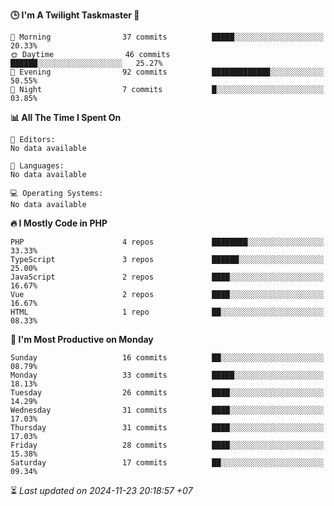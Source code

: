<!--START_SECTION:readme-stats-->
**🕒 I'm A Twilight Taskmaster 🌆**

```text
🌅 Morning                37 commits          █████░░░░░░░░░░░░░░░░░░░░   20.33%
🌞 Daytime                46 commits          ██████░░░░░░░░░░░░░░░░░░░   25.27%
🌆 Evening                92 commits          █████████████░░░░░░░░░░░░   50.55%
🌙 Night                  7 commits           █░░░░░░░░░░░░░░░░░░░░░░░░   03.85%
```

**📊 All The Time I Spent On**

```text
📝 Editors:
No data available

💬 Languages:
No data available

💻 Operating Systems:
No data available
```

**🔥 I Mostly Code in PHP**

```text
PHP                      4 repos             ████████░░░░░░░░░░░░░░░░░   33.33%
TypeScript               3 repos             ██████░░░░░░░░░░░░░░░░░░░   25.00%
JavaScript               2 repos             ████░░░░░░░░░░░░░░░░░░░░░   16.67%
Vue                      2 repos             ████░░░░░░░░░░░░░░░░░░░░░   16.67%
HTML                     1 repo              ██░░░░░░░░░░░░░░░░░░░░░░░   08.33%
```

**📅 I'm Most Productive on Monday**

```text
Sunday                   16 commits          ██░░░░░░░░░░░░░░░░░░░░░░░   08.79%
Monday                   33 commits          █████░░░░░░░░░░░░░░░░░░░░   18.13%
Tuesday                  26 commits          ████░░░░░░░░░░░░░░░░░░░░░   14.29%
Wednesday                31 commits          ████░░░░░░░░░░░░░░░░░░░░░   17.03%
Thursday                 31 commits          ████░░░░░░░░░░░░░░░░░░░░░   17.03%
Friday                   28 commits          ████░░░░░░░░░░░░░░░░░░░░░   15.38%
Saturday                 17 commits          ██░░░░░░░░░░░░░░░░░░░░░░░   09.34%
```



⏳ *Last updated on 2024-11-23 20:18:57 +07*
<!--END_SECTION:readme-stats-->